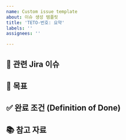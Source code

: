 ```yaml
---
name: Custom issue template
about: 이슈 생성 템플릿
title: 'TETO-번호: 요약'
labels: ''
assignees: ''

---
```


## 🔗 관련 Jira 이슈
<!-- [예시]  
PROJ-11: 사용자 로그인 기능 -->

## 🎯 목표
<!-- [예시]
- 사용자가 올바른 계정으로 로그인할 수 있도록 구현
- UX를 고려해 로그인 실패 시 즉각적으로 피드백 제공 -->

## ✅ 완료 조건 (Definition of Done)
<!-- [예시]
- [x] 로그인 폼 UI 구현 완료
- [x] 서버 API 연동 테스트 완료
- [x] 로그인 성공 시 메인 페이지 이동 확인
- [x] 로그인 실패 시 에러 메시지 정상 표시 확인 
작업 완료 시 체크해주세요
-->

## 📚 참고 자료
<!-- [예시]
- [로그인 API 문서](https://api.example.com/docs/auth#login)
- [React 공식 form handling 가이드](https://react.dev/learn/forms) -->
